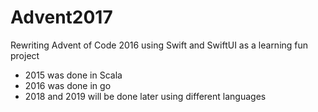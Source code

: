 # Advent2017

Rewriting Advent of Code 2016 using Swift and SwiftUI as a learning fun project

- 2015 was done in Scala
- 2016 was done in go
- 2018 and 2019 will be done later using different languages
